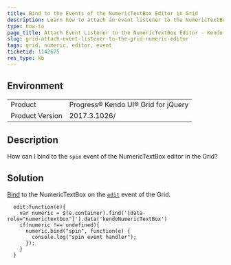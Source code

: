 ```yaml
---
title: Bind to the Events of the NumericTextBox Editor in Grid
description: Learn how to attach an event listener to the NumericTextBox editor of the Kendo UI Grid.
type: how-to
page_title: Attach Event Listener to the NumericTextBox Editor - Kendo UI for jQuery Data Grid
slug: grid-attach-event-listener-to-the-grid-numeric-editor
tags: grid, numeric, editor, event
ticketid: 1142675
res_type: kb
---
```


## Environment

<table>
 <tr>
  <td>Product</td>
  <td>Progress® Kendo UI® Grid for jQuery</td> 
 </tr> <tr>
  <td>Product Version</td>
  <td>2017.3.1026/</td>
 </tr>
</table>


## Description

How can I bind to the `spin` event of the NumericTextBox editor in the Grid?

## Solution

[Bind](https://docs.telerik.com/kendo-ui/intro/widget-basics/events-and-methods#event-binding-after-initialization) to the NumericTextBox on the [`edit`](https://docs.telerik.com/kendo-ui/api/javascript/ui/grid/events/edit) event of the Grid.

````
  edit:function(e){
    var numeric = $(e.container).find('[data-role="numerictextbox"]').data('kendoNumericTextBox')
    if(numeric !== undefined){
      numeric.bind("spin", function(e) {
        console.log("spin event handler");
      });
    }
  }
````
